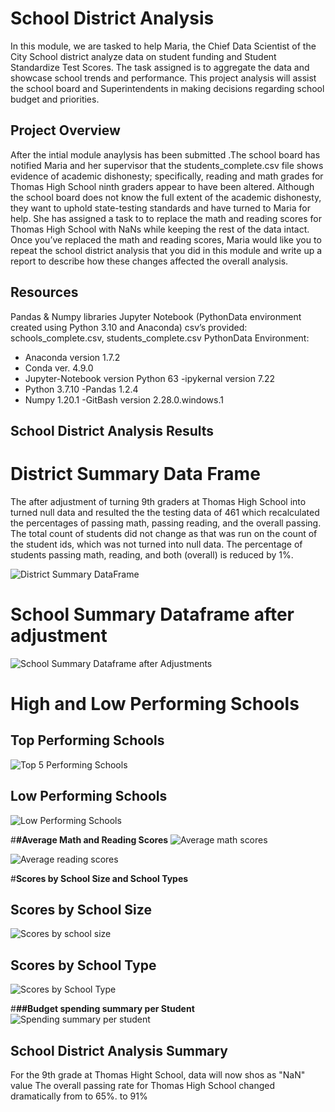 # School District Analysis
In this module,  we are tasked  to help Maria, the Chief Data Scientist of the City School district analyze data on student funding and Student Standardize Test Scores. The task assigned is to aggregate the data and showcase school trends and performance. This project analysis will assist the school board and Superintendents in making decisions regarding school budget and priorities.
## Project Overview
After the intial module anaylysis has been submitted .The school board has notified Maria and her supervisor that the students_complete.csv file shows evidence of academic dishonesty; specifically, reading and math grades for Thomas High School ninth graders appear to have been altered. Although the school board does not know the full extent of the academic dishonesty, they want to uphold state-testing standards and have turned to Maria for help. She has assigned a task to to replace the math and reading scores for Thomas High School with NaNs while keeping the rest of the data intact. Once you’ve replaced the math and reading scores, Maria would like you to repeat the school district analysis that you did in this module and write up a report to describe how these changes affected the overall analysis.
 
## Resources
Pandas & Numpy libraries Jupyter Notebook (PythonData environment created using Python 3.10 and Anaconda)
csv’s provided: schools_complete.csv, students_complete.csv
PythonData Environment:
 - Anaconda version 1.7.2
 - Conda ver. 4.9.0
 - Jupyter-Notebook version Python 63
 -ipykernal version 7.22
 - Python 3.7.10
 -Pandas 1.2.4
 - Numpy  1.20.1
 -GitBash version 2.28.0.windows.1

## School District Analysis  Results


# District Summary Data Frame
The after adjustment of turning  9th graders at Thomas High School into turned null data and resulted the the  testing data of 461 which recalculated the percentages of passing math, passing reading, and the overall passing. The total count of students did not change as that was run on the count of the student ids, which was not turned into null data.
The percentage of students passing math, reading, and both (overall) is reduced by 1%.

![District Summary DataFrame](https://user-images.githubusercontent.com/92903447/143296702-4aa97a14-14a3-4c41-8036-d58af293ef4e.png)

# School Summary Dataframe after adjustment
![School Summary Dataframe after Adjustments](https://user-images.githubusercontent.com/92903447/143296761-01345138-793d-4eef-9bfb-ad8a83c186ee.png)


# High and Low Performing Schools
## Top Performing Schools
![Top 5 Performing Schools](https://user-images.githubusercontent.com/92903447/143296978-4c1955cc-8189-4761-9379-d8372d95e51d.png)

## Low Performing Schools
![Low Performing Schools](https://user-images.githubusercontent.com/92903447/143297133-f6b97119-ac2a-4603-b920-f1bb3e90eb4d.png)


#**#Average Math and Reading Scores**
![Average math scores](https://user-images.githubusercontent.com/92903447/143297371-c51439ad-fe4f-4729-8eb5-a7074820af63.png)

![Average reading scores](https://user-images.githubusercontent.com/92903447/143297454-dae38022-037e-4ea3-a38b-830ecc2cf814.png)

#**Scores by School Size and School Types**
## Scores by School Size
![Scores by school size](https://user-images.githubusercontent.com/92903447/143297510-dc972e9c-3d5c-40d0-a3a6-92114cdfd437.png)
## Scores by School Type
![Scores by School Type](https://user-images.githubusercontent.com/92903447/143297522-46557f6a-79eb-4dbf-b097-9d0e71d49dcc.png)

#**##Budget spending summary per Student**
![Spending summary per student](https://user-images.githubusercontent.com/92903447/143297590-7bc2ba0e-86f2-4cc7-a7e5-0929cefba36d.png)


## School District Analysis Summary

For the 9th grade at Thomas Hight School, data will now shos as "NaN" value
The overall passing rate for Thomas High School changed dramatically from  to 65%. to 91%


